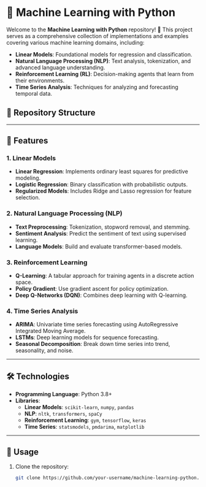 # 🧠 Machine Learning with Python

Welcome to the **Machine Learning with Python** repository! 🎉 This project serves as a comprehensive collection of implementations and examples covering various machine learning domains, including:

- **Linear Models**: Foundational models for regression and classification.
- **Natural Language Processing (NLP)**: Text analysis, tokenization, and advanced language understanding.
- **Reinforcement Learning (RL)**: Decision-making agents that learn from their environments.
- **Time Series Analysis**: Techniques for analyzing and forecasting temporal data.

## 📂 Repository Structure


---

## 🚀 Features

### 1. **Linear Models**
- **Linear Regression**: Implements ordinary least squares for predictive modeling.
- **Logistic Regression**: Binary classification with probabilistic outputs.
- **Regularized Models**: Includes Ridge and Lasso regression for feature selection.

### 2. **Natural Language Processing (NLP)**
- **Text Preprocessing**: Tokenization, stopword removal, and stemming.
- **Sentiment Analysis**: Predict the sentiment of text using supervised learning.
- **Language Models**: Build and evaluate transformer-based models.

### 3. **Reinforcement Learning**
- **Q-Learning**: A tabular approach for training agents in a discrete action space.
- **Policy Gradient**: Use gradient ascent for policy optimization.
- **Deep Q-Networks (DQN)**: Combines deep learning with Q-learning.

### 4. **Time Series Analysis**
- **ARIMA**: Univariate time series forecasting using AutoRegressive Integrated Moving Average.
- **LSTMs**: Deep learning models for sequence forecasting.
- **Seasonal Decomposition**: Break down time series into trend, seasonality, and noise.

---

## 🛠️ Technologies

- **Programming Language**: Python 3.8+
- **Libraries**:
  - **Linear Models**: `scikit-learn`, `numpy`, `pandas`
  - **NLP**: `nltk`, `transformers`, `spaCy`
  - **Reinforcement Learning**: `gym`, `tensorflow`, `keras`
  - **Time Series**: `statsmodels`, `pmdarima`, `matplotlib`

---

## 📖 Usage

1. Clone the repository:
   ```bash
   git clone https://github.com/your-username/machine-learning-python.git

